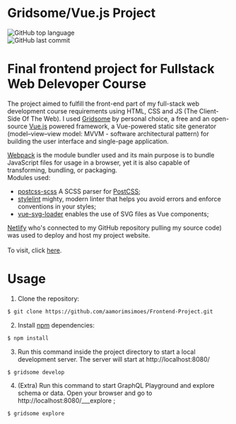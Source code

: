 # Gridsome/Vue.js Project
<p align="left">
  <img alt="GitHub top language" src="https://img.shields.io/github/languages/top/aamorimsimoes/Frontend-Project?style=for-the-badge">
  </br>
  <img alt="GitHub last commit" src="https://img.shields.io/github/last-commit/aamorimsimoes/Frontend-Project?style=for-the-badge">
</p>


# Final frontend project for Fullstack Web Delevoper Course

The project aimed to fulfill the front-end part of my full-stack web development course requirements using HTML, CSS and JS (The Client-Side Of The Web). 
I used [Gridsome](https://gridsome.org/) by personal choice, a free and an open-source [Vue.js](https://vuejs.org/) powered framework, a Vue-powered static site generator (model–view–view model: MVVM - software architectural pattern) for building the user interface and single-page application.

[Webpack](https://webpack.js.org/) is the module bundler used and its main purpose is to bundle JavaScript files for usage in a browser, yet it is also capable of transforming, bundling, or packaging.
</br>
Modules used:
</br>
- [postcss-scss](https://www.npmjs.com/package/postcss-scss) A SCSS parser for [PostCSS](https://postcss.org/);
- [stylelint](https://stylelint.io/) mighty, modern linter that helps you avoid errors and enforce conventions in your styles;
- [vue-svg-loader](https://vue-svg-loader.js.org/) enables the use of SVG files as Vue components; 

[Netlify](https://www.netlify.com/) who's connected to my GitHub repository pulling my source code) was used to deploy and host my project website.
</br></br>
To visit, click [here](https://frontendproject.netlify.app/).

# Usage

1. Clone the repository:
```bash
$ git clone https://github.com/aamorimsimoes/Frontend-Project.git
```
2. Install [npm](https://www.npmjs.com/) dependencies:
```bash
$ npm install
```
3. Run this command inside the project directory to start a local development server. The server will start at http://localhost:8080/
```bash
$ gridsome develop
```
4. (Extra) Run this command to start GraphQL Playground and explore schema or data. Open your browser and go to http://localhost:8080/___explore ;
```bash
$ gridsome explore
```

